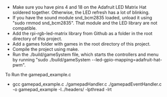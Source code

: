 * Make sure you have pins 4 and 18 on the Adafruit LED Matrix Hat soldered together. Otherwise, the LED refresh has a lot of blinking.
* If you have the sound module snd_bcm2835 loaded, unload it using "sudo rmmod snd_bcm2835". That module and the LED library are not compatible.
* Add the rpi-rgb-led-matrix library from Github as a folder in the root directory of this project.
* Add a games folder with games in the root directory of this project.
* Compile the project using make.
* Run the ./build/gameSystem file, which starts the controllers and menu by running "sudo ./build/gameSystem --led-gpio-mapping=adafruit-hat-pwm".

To Run the gamepad_example.c
* gcc gamepad_example.c ./gamepadHandler.c ./gamepadEventHandler.c -o gamepad_example -I../headers/ -lpthread -lrt